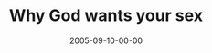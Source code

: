 ---
layout: message
category: message
series: "Sex: What's The Big Deal?"
title: "Why God wants your sex"
date: 2005-09-10-00-00
message_id: 103
audio: "http://s3.amazonaws.com/crossroads-media/media/legacy/mp3/Sex_01_09-11-05_Why_God_Wants_Your_Sex.mp3"
audio-duration: "37:03"
explicit: false
---